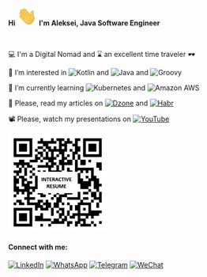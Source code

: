 <!---
badgies - https://dev.to/envoy_/150-badges-for-github-pnk
simple balck icons - https://cdn.jsdelivr.net/npm/simple-icons@latest/icons/
-->

__Hi__ <img src="https://raw.githubusercontent.com/ABSphreak/ABSphreak/master/gifs/Hi.gif" width="40px" /> __I'm Aleksei, Java Software Engineer__

</br>

💻 I'm a Digital Nomad and ⌛ an excellent time traveler 🕶️

👀 I’m interested in ![Kotlin](https://img.shields.io/badge/Kotlin-B125EA?style=for-the-badge&logo=kotlin&logoColor=white) and
![Java](https://img.shields.io/badge/Java-ED8B00?style=for-the-badge&logo=openjdk&logoColor=white)
and ![Groovy](https://img.shields.io/badge/apache%20Groovy-4298B8?style=for-the-badge&logo=apachegroovy&logoColor=white)

🌱 I’m currently learning ![Kubernetes](https://img.shields.io/badge/Kubernetes-336EE5?style=for-the-badge&logo=kubernetes&logoColor=white)
and ![Amazon AWS](https://img.shields.io/badge/Amazon_AWS-FF9900?style=for-the-badge&logo=amazonaws&logoColor=white)

📖 Please, read my articles on <a href="https://dzone.com/users/4755732/swizbiz.html" target="_blank">![Dzone](https://img.shields.io/badge/DZone-353A62?style=for-the-badge)</a> and <a href="https://habr.com/ru/users/Swizbiz/publications/articles/" target="_blank">![Habr](https://img.shields.io/badge/HABR-629FBC?style=for-the-badge&logo=habr&logoColor=white)</a> 

📽️ Please, watch my presentations on <a href="https://www.youtube.com/playlist?list=PLg651D8qClyRJS4tRz_l0PJ3I0_5v6Ddx" target="_blank">![YouTube](https://img.shields.io/badge/youtube-FF2021?style=for-the-badge&logo=youtube&logoColor=white)</a>

<a href="https://swizbiz.github.io/cv/"><img src="qr-code black.png" alt="Qr code" width="200" height="200"></a>

#### Connect with me:
<a href="https://www.linkedin.com/in/aleksei-borodin" target="_blank">![LinkedIn](https://img.shields.io/badge/LinkedIn-0077B5?style=for-the-badge&logo=linkedin&logoColor=white)</a>
<a href="https://wa.me/351932567772" target="_blank">![WhatsApp](https://img.shields.io/badge/WhatsApp-25D366?style=for-the-badge&logo=whatsapp&logoColor=white)</a>
<a href="https://t.me/Swizbizy" target="_blank">![Telegram](https://img.shields.io/badge/Telegram-2CA5E0?style=for-the-badge&logo=telegram&logoColor=white)</a>
<a href="https://u.wechat.com/kDo073f-ZRwQHXX29gAavsQ" target="_blank">![WeChat](https://img.shields.io/badge/WeChat-07C160?style=for-the-badge&logo=wechat&logoColor=white)</a>
